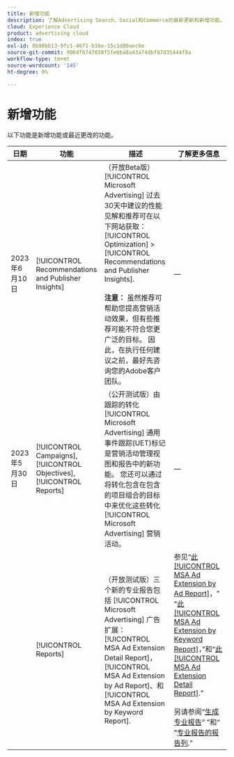 ```yaml
---
title: 新增功能
description: 了解Advertising Search、Social和Commerce的最新更新和新增功能。
cloud: Experience Cloud
product: advertising cloud
index: true
exl-id: 8b90bb13-9fc1-4671-b16e-15c1d80aec6e
source-git-commit: 906df6747838f5febba8a43a74dbf87d35444f8a
workflow-type: tm+mt
source-wordcount: '145'
ht-degree: 0%

---
```


# 新增功能

以下功能是新增功能或最近更改的功能。

| 日期 | 功能 | 描述 | 了解更多信息 |
| ---- | ------- | ----------- | -------------------- |
| 2023年6月10日 | [!UICONTROL Recommendations and Publisher Insights] | （开放Beta版） [!UICONTROL Microsoft Advertising] 过去30天中建议的性能见解和推荐可在以下网站获取： [!UICONTROL Optimization] > [!UICONTROL Recommendations and Publisher Insights].<br><br><b>注意：</b> 虽然推荐可帮助您提高营销活动效果，但有些推荐可能不符合您更广泛的目标。 因此，在执行任何建议之前，最好先咨询您的Adobe客户团队。 | — |
| 2023年5月30日 | [!UICONTROL Campaigns], [!UICONTROL Objectives], [!UICONTROL Reports] | （公开测试版）由跟踪的转化 [!UICONTROL Microsoft Advertising] 通用事件跟踪(UET)标记是营销活动管理视图和报告中的新功能。 您还可以通过将转化包含在包含的项目组合的目标中来优化这些转化 [!UICONTROL Microsoft Advertising] 营销活动。 | — |
|  | [!UICONTROL Reports] | （开放测试版）三个新的专业报告包括 [!UICONTROL Microsoft Advertising] 广告扩展： [!UICONTROL MSA Ad Extension Detail Report]， [!UICONTROL MSA Ad Extension by Ad Report]、和 [!UICONTROL MSA Ad Extension by Keyword Report]. | 参见“[此 [!UICONTROL MSA Ad Extension by Ad Report]](/help/search-social-commerce/reports/management/specialty/msa-ad-extension-detail-report.md)，&quot; &quot;[此 [!UICONTROL MSA Ad Extension by Keyword Report]](/help/search-social-commerce/reports/management/specialty/msa-ad-extension-by-keyword-report.md)，”和“[此 [!UICONTROL MSA Ad Extension Detail Report]](/help/search-social-commerce/reports/management/specialty/msa-ad-extension-by-ad-report.md).”<br><br>另请参阅“[生成专业报告](/help/search-social-commerce/reports/management/specialty/specialty-report-generate.md)“ ”和“ ”[专业报告的报告列](/help/search-social-commerce/reports/management/specialty/specialty-report-columns.md).” |
